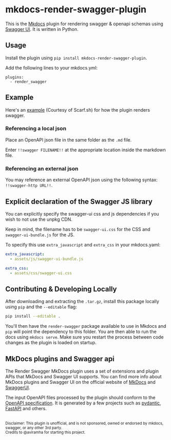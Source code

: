 # mkdocs-render-swagger-plugin
This is the [Mkdocs](https://www.mkdocs.org) plugin for rendering swagger &amp; openapi schemas using [Swagger UI](https://swagger.io/tools/swagger-ui/). It is written in Python.

## Usage
Install the plugin using `pip install mkdocs-render-swagger-plugin`.

Add the following lines to your mkdocs.yml:

    plugins:
      - render_swagger

## Example

Here's an [example](https://docs.scarf.sh/api-v2/) (Courtesy of Scarf.sh) for how the plugin renders swagger.

### Referencing a local json

Place an OpenAPI json file in the same folder as the `.md` file.

Enter `!!swagger FILENAME!!` at the appropriate location inside the markdown file.

### Referencing an external json

You may reference an external OpenAPI json using the following syntax: `!!swagger-http URL!!`.

## Explicit declaration of the Swagger JS library

You can explicitly specify the swagger-ui css and js dependencies if you wish to not use the unpkg CDN.

Keep in mind, the filename has to be `swagger-ui.css` for the CSS and `swagger-ui-bundle.js` for the JS.

To specify this use `extra_javascript` and `extra_css` in your mkdocs.yaml:
```yaml
extra_javascript:
  - assets/js/swagger-ui-bundle.js

extra_css:
  - assets/css/swagger-ui.css
```

## Contributing & Developing Locally

After downloading and extracting the `.tar.gz`, install this package locally using `pip` and the `--editable` flag:

```bash
pip install --editable .
```

You'll then have the `render-swagger` package available to use in Mkdocs and `pip` will point the dependency to this folder. You are then able to run the docs using `mkdocs serve`. Make sure you restart the process between code changes as the plugin is loaded on startup.

## MkDocs plugins and Swagger api

The Render Swagger MkDocs plugin uses a set of extensions and plugin APIs that MkDocs and Swagger UI supports.
You can find more info about MkDocs plugins and Swagger UI on the official website of [MkDocs](https://www.mkdocs.org/user-guide/plugins/) and [SwaggerUI](https://github.com/swagger-api/swagger-ui/blob/master/docs/customization/plugin-api.md).

The input OpenAPI files processed by the plugin should conform to the [OpenAPI specification](https://swagger.io/specification/). It is generated by a few projects such as [pydantic](https://pydantic-docs.helpmanual.io/), [FastAPI](https://fastapi.tiangolo.com/) and others.

</br>
<small>
Disclaimer: This plugin is unofficial, and is not sponsored, owned or endorsed by mkdocs, swagger, or any other 3rd party.</br>
Credits to @aviramha for starting this project.
</small>
